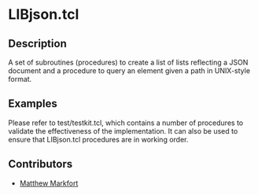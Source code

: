 # LIBjson.tcl

## Description

A set of subroutines (procedures) to create a list of lists reflecting
a JSON document and a procedure to query an element given a path
in UNIX-style format.

## Examples

Please refer to test/testkit.tcl, which contains a number of procedures
to validate the effectiveness of the implementation. It can also be used
to ensure that LIBjson.tcl procedures are in working order.

## Contributors

* [Matthew Markfort](mailto:matthew.markfort@gmail.com)

